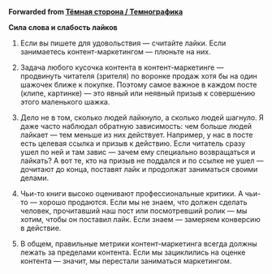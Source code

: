 **Forwarded from [Тёмная сторона / Темнографика](https://t.me/temno/2592)**

**Сила слова и слабость лайков**

1. Если вы пишете для удовольствия — считайте лайки. Если занимаетесь контент-маркетингом — плюньте на них.

2. Задача любого кусочка контента в контент-маркетинге — продвинуть читателя (зрителя) по воронке продаж хотя бы на один шажочек ближе к покупке. Поэтому самое важное в каждом посте (клипе, картинке) — это явный или неявный призыв к совершению этого маленького шажка.

3. Дело не в том, сколько людей лайкнуло, а сколько людей шагнуло. Я даже часто наблюдал обратную зависимость: чем больше людей лайкает — тем меньше из них действует. Например, у нас в посте есть целевая ссылка и призыв к действию. Если читатель сразу ушел по ней и там завис — зачем ему специально возвращаться и лайкать? А вот те, кто на призыв не поддался и по ссылке не ушел — дочитают до конца, поставят лайк и продолжат заниматься своими делами.

4. Чьи-то книги высоко оценивают профессиональные критики. А чьи-то — хорошо продаются. Если мы не знаем, что должен сделать человек, прочитавший наш пост или посмотревший ролик — мы хотим, чтобы он поставил лайк. Если знаем — замеряем конверсию в действие. 

5. В общем, правильные метрики контент-маркетинга всегда должны лежать за пределами контента. Если мы зациклились на оценке контента — значит, мы перестали заниматься маркетингом.